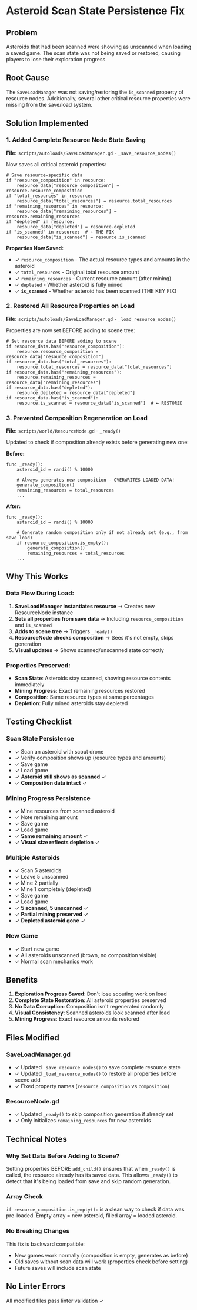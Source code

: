 # Asteroid Scan State Persistence Fix

## Problem
Asteroids that had been scanned were showing as unscanned when loading a saved game. The scan state was not being saved or restored, causing players to lose their exploration progress.

## Root Cause
The `SaveLoadManager` was not saving/restoring the `is_scanned` property of resource nodes. Additionally, several other critical resource properties were missing from the save/load system.

## Solution Implemented

### 1. Added Complete Resource Node State Saving
**File:** `scripts/autoloads/SaveLoadManager.gd` - `_save_resource_nodes()`

Now saves all critical asteroid properties:
```gdscript
# Save resource-specific data
if "resource_composition" in resource:
    resource_data["resource_composition"] = resource.resource_composition
if "total_resources" in resource:
    resource_data["total_resources"] = resource.total_resources
if "remaining_resources" in resource:
    resource_data["remaining_resources"] = resource.remaining_resources
if "depleted" in resource:
    resource_data["depleted"] = resource.depleted
if "is_scanned" in resource:  # ← THE FIX
    resource_data["is_scanned"] = resource.is_scanned
```

**Properties Now Saved:**
- ✓ `resource_composition` - The actual resource types and amounts in the asteroid
- ✓ `total_resources` - Original total resource amount
- ✓ `remaining_resources` - Current resource amount (after mining)
- ✓ `depleted` - Whether asteroid is fully mined
- ✓ **`is_scanned`** - Whether asteroid has been scanned (THE KEY FIX)

### 2. Restored All Resource Properties on Load
**File:** `scripts/autoloads/SaveLoadManager.gd` - `_load_resource_nodes()`

Properties are now set BEFORE adding to scene tree:
```gdscript
# Set resource data BEFORE adding to scene
if resource_data.has("resource_composition"):
    resource.resource_composition = resource_data["resource_composition"]
if resource_data.has("total_resources"):
    resource.total_resources = resource_data["total_resources"]
if resource_data.has("remaining_resources"):
    resource.remaining_resources = resource_data["remaining_resources"]
if resource_data.has("depleted"):
    resource.depleted = resource_data["depleted"]
if resource_data.has("is_scanned"):
    resource.is_scanned = resource_data["is_scanned"]  # ← RESTORED
```

### 3. Prevented Composition Regeneration on Load
**File:** `scripts/world/ResourceNode.gd` - `_ready()`

Updated to check if composition already exists before generating new one:

**Before:**
```gdscript
func _ready():
    asteroid_id = randi() % 10000
    
    # Always generates new composition - OVERWRITES LOADED DATA!
    generate_composition()
    remaining_resources = total_resources
    ...
```

**After:**
```gdscript
func _ready():
    asteroid_id = randi() % 10000
    
    # Generate random composition only if not already set (e.g., from save load)
    if resource_composition.is_empty():
        generate_composition()
        remaining_resources = total_resources
    ...
```

## Why This Works

### Data Flow During Load:
1. **SaveLoadManager instantiates resource** → Creates new ResourceNode instance
2. **Sets all properties from save data** → Including `resource_composition` and `is_scanned`
3. **Adds to scene tree** → Triggers `_ready()`
4. **ResourceNode checks composition** → Sees it's not empty, skips generation
5. **Visual updates** → Shows scanned/unscanned state correctly

### Properties Preserved:
- **Scan State**: Asteroids stay scanned, showing resource contents immediately
- **Mining Progress**: Exact remaining resources restored
- **Composition**: Same resource types at same percentages
- **Depletion**: Fully mined asteroids stay depleted

## Testing Checklist

### Scan State Persistence
- ✓ Scan an asteroid with scout drone
- ✓ Verify composition shows up (resource types and amounts)
- ✓ Save game
- ✓ Load game
- ✓ **Asteroid still shows as scanned** ✓
- ✓ **Composition data intact** ✓

### Mining Progress Persistence
- ✓ Mine resources from scanned asteroid
- ✓ Note remaining amount
- ✓ Save game
- ✓ Load game
- ✓ **Same remaining amount** ✓
- ✓ **Visual size reflects depletion** ✓

### Multiple Asteroids
- ✓ Scan 5 asteroids
- ✓ Leave 5 unscanned
- ✓ Mine 2 partially
- ✓ Mine 1 completely (depleted)
- ✓ Save game
- ✓ Load game
- ✓ **5 scanned, 5 unscanned** ✓
- ✓ **Partial mining preserved** ✓
- ✓ **Depleted asteroid gone** ✓

### New Game
- ✓ Start new game
- ✓ All asteroids unscanned (brown, no composition visible)
- ✓ Normal scan mechanics work

## Benefits

1. **Exploration Progress Saved**: Don't lose scouting work on load
2. **Complete State Restoration**: All asteroid properties preserved
3. **No Data Corruption**: Composition isn't regenerated randomly
4. **Visual Consistency**: Scanned asteroids look scanned after load
5. **Mining Progress**: Exact resource amounts restored

## Files Modified

### SaveLoadManager.gd
- ✓ Updated `_save_resource_nodes()` to save complete resource state
- ✓ Updated `_load_resource_nodes()` to restore all properties before scene add
- ✓ Fixed property names (`resource_composition` vs `composition`)

### ResourceNode.gd
- ✓ Updated `_ready()` to skip composition generation if already set
- ✓ Only initializes `remaining_resources` for new asteroids

## Technical Notes

### Why Set Data Before Adding to Scene?
Setting properties BEFORE `add_child()` ensures that when `_ready()` is called, the resource already has its saved data. This allows `_ready()` to detect that it's being loaded from save and skip random generation.

### Array Check
`if resource_composition.is_empty():` is a clean way to check if data was pre-loaded. Empty array = new asteroid, filled array = loaded asteroid.

### No Breaking Changes
This fix is backward compatible:
- New games work normally (composition is empty, generates as before)
- Old saves without scan data will work (properties check before setting)
- Future saves will include scan state

## No Linter Errors
All modified files pass linter validation ✓

